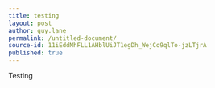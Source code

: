 ```yaml
---
title: testing
layout: post
author: guy.lane
permalink: /untitled-document/
source-id: 11iEddMhFLL1AHblUiJT1egDh_WejCo9qlTo-jzLTjrA
published: true
---
```

Testing

